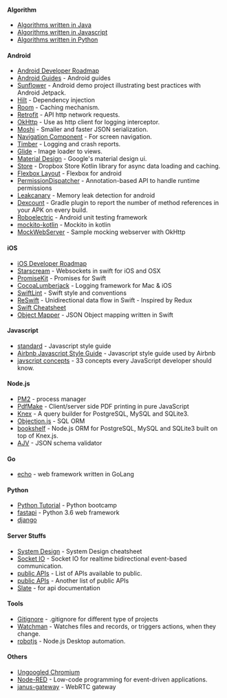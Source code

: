 #### Algorithm
* [Algorithms written in Java](https://github.com/TheAlgorithms/Java)
* [Algorithms written in Javascript](https://github.com/trekhleb/javascript-algorithms)
* [Algorithms written in Python](https://github.com/TheAlgorithms/Python)

#### Android
* [Android Developer Roadmap](https://github.com/mobile-roadmap/android-developer-roadmap)
* [Android Guides](https://github.com/codepath/android_guides) - Android guides
* [Sunflower](https://github.com/android/sunflower) - Android demo project illustrating best practices with Android Jetpack.
* [Hilt](https://dagger.dev/hilt/) - Dependency injection
* [Room](https://developer.android.com/jetpack/androidx/releases/room) - Caching mechanism.
* [Retrofit](https://square.github.io/retrofit/) - API http network requests.
* [OkHttp](https://square.github.io/okhttp/) - Use as http client for logging interceptor.
* [Moshi](https://github.com/square/moshi) - Smaller and faster JSON serialization.
* [Navigation Component](https://developer.android.com/guide/navigation) - For screen navigation.
* [Timber](https://github.com/JakeWharton/timber) - Logging and crash reports.
* [Glide](https://github.com/bumptech/glide) - Image loader to views.
* [Material Design](https://material.io/) - Google's material design ui.
* [Store](https://github.com/dropbox/Store) - Dropbox Store Kotlin library for async data loading and caching.
* [Flexbox Layout](https://github.com/google/flexbox-layout) - Flexbox for android
* [PermissionDispatcher](https://github.com/permissions-dispatcher/PermissionsDispatcher) - Annotation-based API to handle runtime permissions
* [Leakcanary](https://github.com/square/leakcanary) - Memory leak detection for android
* [Dexcount](https://github.com/KeepSafe/dexcount-gradle-plugin) - Gradle plugin to report the number of method references in your APK on every build.
* [Roboelectric](https://github.com/robolectric/robolectric) - Android unit testing framework
* [mockito-kotlin](https://github.com/nhaarman/mockito-kotlin) - Mockito in kotlin
* [MockWebServer](https://github.com/square/okhttp/tree/master/mockwebserver) - Sample mocking webserver with OkHttp 

#### iOS
* [iOS Developer Roadmap](https://github.com/BohdanOrlov/iOS-Developer-Roadmap)
* [Starscream](https://github.com/daltoniam/Starscream) - Websockets in swift for iOS and OSX
* [PromiseKit](https://github.com/mxcl/PromiseKit) - Promises for Swift
* [CocoaLumberjack](https://github.com/CocoaLumberjack/CocoaLumberjack) - Logging framework for Mac & iOS
* [SwiftLint](https://github.com/realm/SwiftLint) - Swift style and conventions
* [ReSwift](https://github.com/ReSwift/ReSwift) - Unidirectional data flow in Swift - Inspired by Redux
* [Swift Cheatsheet](https://github.com/iwasrobbed/Swift-CheatSheet)
* [Object Mapper](https://github.com/tristanhimmelman/ObjectMapper) - JSON Object mapping written in Swift

#### Javascript
* [standard](https://github.com/standard/standard) - Javascript style guide
* [Airbnb Javascript Style Guide](https://github.com/airbnb/javascript) - Javascript style guide used by Airbnb
* [javscript concepts](https://github.com/leonardomso/33-js-concepts) - 33 concepts every JavaScript developer should know.

#### Node.js
* [PM2](https://github.com/Unitech/pm2) - process manager
* [PdfMake](https://github.com/bpampuch/pdfmake) - Client/server side PDF printing in pure JavaScript
* [Knex](https://github.com/knex/knex) - A query builder for PostgreSQL, MySQL and SQLite3.
* [Objection.js](https://github.com/Vincit/objection.js) - SQL ORM
* [bookshelf](https://github.com/bookshelf/bookshelf) - Node.js ORM for PostgreSQL, MySQL and SQLite3 built on top of Knex.js.
* [AJV](https://github.com/ajv-validator/ajv) - JSON schema validator

#### Go
* [echo](https://github.com/labstack/echo) - web framework written in GoLang

#### Python
* [Python Tutorial](https://github.com/appbrewery/100-days-of-python) - Python bootcamp
* [fastapi](https://github.com/tiangolo/fastapi) - Python 3.6 web framework
* [django](https://github.com/django/django)

#### Server Stuffs
* [System Design](https://gist.github.com/vasanthk/485d1c25737e8e72759f) - System Design cheatsheet
* [Socket IO](https://github.com/socketio/socket.io) - Socket IO for realtime bidirectional event-based communication.
* [public APIs](https://github.com/public-apis/public-apis) - List of APIs available to public.
* [public APIs](https://github.com/n0shake/Public-APIs) - Another list of public APIs
* [Slate](https://github.com/slatedocs/slate) - for api documentation

#### Tools
* [Gitignore](https://github.com/github/gitignore) - .gitignore for different type of projects
* [Watchman](https://github.com/facebook/watchman) - Watches files and records, or triggers actions, when they change.
* [robotjs](https://github.com/octalmage/robotjs) - Node.js Desktop automation.

#### Others
* [Ungoogled Chromium](https://github.com/Eloston/ungoogled-chromium)
* [Node-RED](https://github.com/node-red/node-red) - Low-code programming for event-driven applications.
* [janus-gateway](https://github.com/meetecho/janus-gateway) - WebRTC gateway

